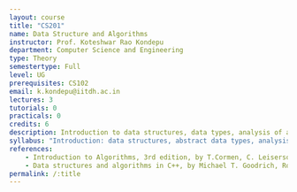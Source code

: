 ```yaml
---
layout: course
title: "CS201"
name: Data Structure and Algorithms
instructor: Prof. Koteshwar Rao Kondepu
department: Computer Science and Engineering
type: Theory
semestertype: Full
level: UG
prerequisites: CS102
email: k.kondepu@iitdh.ac.in
lectures: 3
tutorials: 0
practicals: 0
credits: 6
description: Introduction to data structures, data types, analysis of algorithms and their manipulation.
syllabus: "Introduction: data structures, abstract data types, analysis of algorithms. Creation and manipulation of data structures: arrays, lists, stacks, queues, trees, heaps, hash tables, balanced trees tries, graphs. Algorithms forsorting and searching, order statistics, depth-first and breadth-first search shortest paths and minimum spanning tree."
references: 
    - Introduction to Algorithms, 3rd edition, by T.Cormen, C. Leiserson, R. Rivest, C. Stein, MIT Press and McGraw-Hill, 2009.
    - Data structures and algorithms in C++, by Michael T. Goodrich, Roberto Tamassia, and David M. Mount Wiley, 2004.
permalink: /:title
---
```



